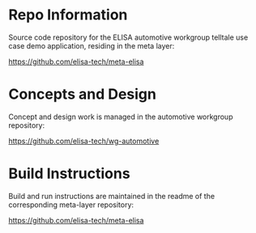 # Repo Information
Source code repository for the ELISA automotive workgroup telltale use case demo application, residing in the meta layer: 

https://github.com/elisa-tech/meta-elisa
# Concepts and Design
Concept and design work is managed in the automotive workgroup repository:

https://github.com/elisa-tech/wg-automotive
# Build Instructions
Build and run instructions are maintained in the readme of the corresponding meta-layer repository:

https://github.com/elisa-tech/meta-elisa
